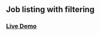 ## Job listing with filtering
### [Live Demo](https://job-listings-with-filtering-react.netlify.app)